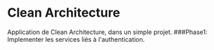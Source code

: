 # Clean Architecture
Application de Clean Architecture, dans un simple projet.
###Phase1: Implementer les services liés à l'authentication.

